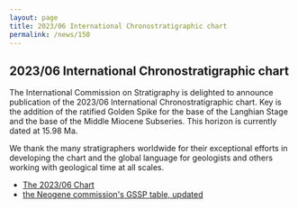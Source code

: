 ```yaml
---
layout: page
title: 2023/06 International Chronostratigraphic chart
permalink: /news/150
---
```

## 2023/06 International Chronostratigraphic chart

The International Commission on Stratigraphy is delighted to announce publication of the 2023/06 International Chronostratigraphic chart. Key is the addition of the ratified Golden Spike for the base of the Langhian Stage and the base of the Middle Miocene Subseries. This horizon is currently dated at 15.98 Ma.

We thank the many stratigraphers worldwide for their exceptional efforts in developing the chart and the global language for geologists and others working with geological time at all scales.

* [The 2023/06 Chart](/chart#latest-version)
* [the Neogene commission's GSSP table, updated](https://stratigraphy.org/gssps/#neogene)